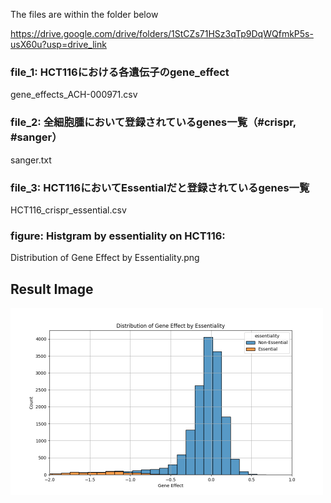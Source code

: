 The files are within the folder below

https://drive.google.com/drive/folders/1StCZs71HSz3qTp9DqWQfmkP5s-usX60u?usp=drive_link

### file_1: HCT116における各遺伝子のgene_effect
gene_effects_ACH-000971.csv
### file_2: 全細胞腫において登録されているgenes一覧（#crispr, #sanger）
sanger.txt
### file_3: HCT116においてEssentialだと登録されているgenes一覧
HCT116_crispr_essential.csv

### figure: Histgram by essentiality on HCT116:
Distribution of Gene Effect by Essentiality.png

## Result Image
<img src="Distribution of Gene Effect by Essentiality.png" title="Sample Image" width="500">
